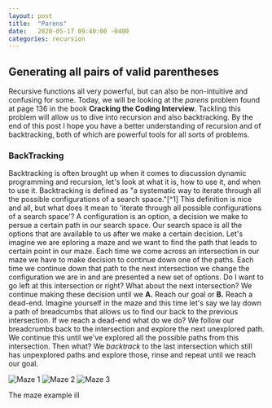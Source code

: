 ```yaml
---
layout: post
title:  "Parens"
date:   2020-05-17 09:40:00 -0400
categories: recursion
---
```

## Generating all pairs of valid parentheses
Recursive functions all very powerful, but can also be non-intuitive and confusing for some. Today, we will be looking at the _parens_ problem found at page 136 in the book **Cracking the Coding Interview**. Tackling this problem will allow us to dive into recursion and also backtracking. By the end of this post I hope you have a better understanding of recursion and of backtracking, both of which are powerful tools for all sorts of problems.

### BackTracking
Backtracking is often brought up when it comes to discussion dynamic programming and recursion, let's look at what it is, how to use it, and when to use it.  Backtracking is defined as "a systematic way to iterate through all the possible configurations of a search space."[^1] This definition is nice and all, but what does it mean to 'iterate through all possible configurations of a search space'? A configuration is an option, a decision we make to persue a certain path in our search space. Our search space is all the options that are available to us after we make a certain decision. Let's imagine we are eploring a maze and we want to find the path that leads to certain point in our maze. Each time we come across an intersection in our maze we have to make decision to continue down one of the paths. Each time we continue down that path to the next intersection we change the configuration we are in and are presented a new set of options. Do I want to go left at this intersection or right? What about the next intersection? We continue making these decision until we **A.** Reach our goal or **B.** Reach a dead-end. Imagine yourself in the maze and this time let's say we lay down a path of breadcumbs that allows us to find our back to the previous intersection. If we reach a dead-end what do we do? We follow our breadcrumbs back to the intersection and explore the next unexplored path. We continue this until we've explored all the possible paths from this intersection. Then what? We _backtrack_ to the last intersection which still has unpexplored paths and explore those, rinse and repeat until we reach our goal.

![Maze 1](https://github.com/adamlawson99/IntelligentProgrammer/raw/master/assets/Images/Parens/maze1.jpg)
![Maze 2](https://github.com/adamlawson99/IntelligentProgrammer/raw/master/assets/Images/Parens/maze2.jpg)
![Maze 3](https://github.com/adamlawson99/IntelligentProgrammer/raw/master/assets/Images/Parens/maze3.jpg)

The maze example ill
